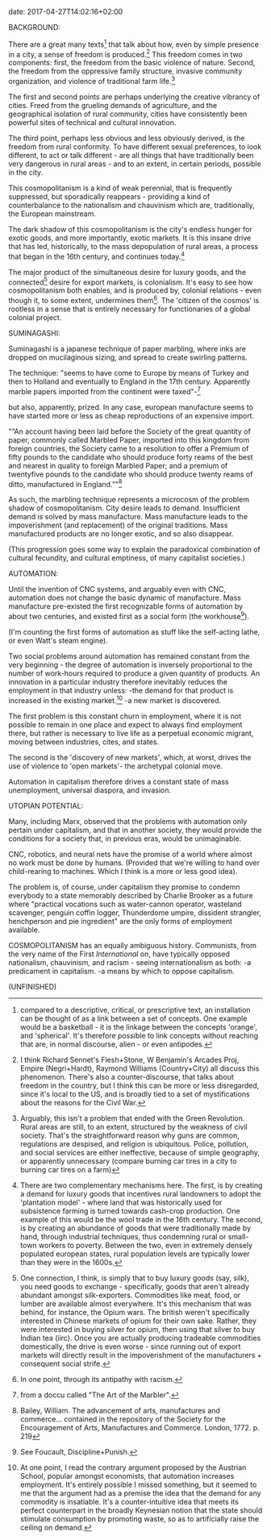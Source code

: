 date: 2017-04-27T14:02:16+02:00


BACKGROUND:

There are a great many texts[^1] that talk about how, even by simple presence in a city, a sense of freedom is produced.[^2] This freedom comes in two components: first, the freedom from the basic violence of nature. Second, the freedom from the oppressive family structure, invasive community organization, and violence of traditional farm life.[^3]

The first and second points are perhaps underlying the creative vibrancy of cities. Freed from the grueling demands of agriculture, and the geographical isolation of rural community, cities have consistently been powerful sites of technical and cultural innovation.

The third point, perhaps less obvious and less obviously derived, is the freedom from rural conformity. To have different sexual preferences, to look different, to act or talk different - are all things that have traditionally been very dangerous in rural areas - and to an extent, in certain periods, possible in the city.

This cosmopolitanism is a kind of weak perennial, that is frequently suppressed, but sporadically reappears - providing a kind of counterbalance to the nationalism and chauvinism which are, traditionally, the European mainstream. 

The dark shadow of this cosmopolitanism is the city's endless hunger for exotic goods, and more importantly, exotic markets. It is this insane drive that has led, historically, to the mass depopulation of rural areas, a process that began in the 16th century, and continues today.[^4]

The major product of the simultaneous desire for luxury goods, and the connected[^5] desire for export markets, is colonialism. It's easy to see how cosmopolitanism both enables, and is produced by, colonial relations - even though it, to some extent, undermines them[^6]. The 'citizen of the cosmos' is rootless in a sense that is entirely necessary for functionaries of a global colonial project.

SUMINAGASHI:

Suminagashi is a japanese technique of paper marbling, where inks are dropped on mucilaginous sizing, and spread to create swirling patterns.

The technique:
"seems to have come to Europe by means of Turkey and then to Holland and eventually to England in the 17th century. Apparently marble papers imported from the continent were taxed"-[^7]

but also, apparently, prized. In any case, european manufacture seems to have started more or less as cheap reproductions of an expensive import.

"“An account having been laid before the Society of the great quantity of paper, commonly called Marbled Paper, imported into this kingdom from foreign countries, the Society came to a resolution to offer a Premium of fifty pounds to the candidate who should produce forty reams of the best and nearest in quality to foreign Marbled Paper; and a premium of twentyfive pounds to the candidate who should produce twenty reams of ditto, manufactured in England.”"[^8]

As such, the marbling technique represents a microcosm of the problem shadow of cosmopolitanism. City desire leads to demand. Insufficient demand is solved by mass manufacture. Mass manufacture leads to the impoverishment (and replacement) of the original traditions. Mass manufactured products are no longer exotic, and so also disappear. 

(This progression goes some way to explain the paradoxical combination of cultural fecundity, and cultural emptiness, of many capitalist societies.)

AUTOMATION:

Until the invention of CNC systems, and arguably even with CNC, automation does not change the basic dynamic of manufacture. Mass manufacture pre-existed the first recognizable forms of automation by about two centuries, and existed first as a social form (the workhouse[^9]). 

(I'm counting the first forms of automation as stuff like the self-acting lathe, or even Watt's steam engine).

Two social problems around automation has remained constant from the very beginning - the degree of automation is inversely proportional to the number of work-hours required to produce a given quantity of products. An innovation in a particular industry therefore inevitably reduces the employment in that industry unless:
-the demand for that product is increased in the existing market.[^10]
-a new market is discovered.

The first problem is this constant churn in employment, where it is not possible to remain in one place and expect to always find employment there, but rather is necessary to live life as a perpetual economic migrant, moving between industries, cites, and states.

The second is the 'discovery of new markets', which, at worst, drives the use of violence to 'open markets'- the archetypal colonial move.

Automation in capitalism therefore drives a constant state of mass unemployment, universal diaspora, and invasion. 

UTOPIAN POTENTIAL:

Many, including Marx, observed that the problems with automation only pertain under capitalism, and that in another society, they would provide the conditions for a society that, in previous eras, would be unimaginable. 

CNC, robotics, and neural nets have the promise of a world where almost no work must be done by humans. (Provided that we're willing to hand over child-rearing to machines. Which I think is a more or less good idea).

The problem is, of course, under capitalism they promise to condemn everybody to a state memorably described by Charlie Brooker as a future where "practical vocations such as water-cannon operator, wasteland scavenger, penguin coffin logger, Thunderdome umpire, dissident strangler, henchperson and pie ingredient" are the only forms of employment available.

COSMOPOLITANISM has an equally ambiguous history. Communists, from the very name of the First *International* on, have typically opposed nationalism, chauvinism, and racism - seeing internationalism as both:
-a predicament in capitalism.
-a means by which to oppose capitalism.

(UNFINISHED)



[^2]:I think Richard Sennet's Flesh+Stone, W Benjamin's Arcades Proj, Empire (Negri+Hardt), Raymond Williams (Country+City) all discuss this phenomenon. There's also a counter-discourse, that talks about freedom in the country, but I think this can be more or less disregarded, since it's local to the US, and is broadly tied to a set of mystifications about the reasons for the Civil War.
[^3]:Arguably, this isn't a problem that ended with the Green Revolution. Rural areas are still, to an extent, structured by the weakness of civil society. That's the straightforward reason why guns are common, regulations are despised, and religion is ubiquitous. Police, pollution, and social services are either ineffective, because of simple geography, or apparently unnecessary (compare burning car tires in a city to burning car tires on a farm)
[^1]:compared to a descriptive, critical, or prescriptive text, an installation can be thought of as a link between a set of concepts. One example would be a basketball - it is the linkage between the concepts 'orange', and 'spherical'. It's therefore possible to link concepts without reaching that are, in normal discourse, alien - or even antipodes. 
[^4]:There are two complementary mechanisms here. The first, is by creating a demand for luxury goods that incentives rural landowners to adopt the 'plantation model' - where land that was historically used for subsistence farming is turned towards cash-crop production. One example of this would be the wool trade in the 16th century. The second, is by creating an abundance of goods that were traditionally made by hand, through industrial techniques, thus condemning rural or small-town workers to poverty. Between the two, even in extremely densely populated european states, rural population levels are typically lower than they were in the 1600s. 
[^5]:One connection, I think, is simply that to buy luxury goods (say, silk), you need goods to exchange - specifically, goods that aren't already abundant amongst silk-exporters. Commodities like meat, food, or lumber are available almost everywhere. It's this mechanism that was behind, for instance, the Opium wars. The british weren't specifically interested in Chinese markets of opium for their own sake. Rather, they were interested in buying silver for opium, then using that silver to buy Indian tea (iirc). Once you are actually producing tradeable commodities domestically, the drive is even worse - since running out of export markets will directly result in the impoverishment of the manufacturers + consequent social strife. 
[^6]:In one point, through its antipathy with racism. 
[^7]:from a doccu called "The Art of the Marbler". 
[^8]: Bailey, William. The advancement of arts, manufactures and commerce... contained in the repository of the Society for the Encouragement of Arts, Manufactures and Commerce. London, 1772. p. 219
[^9]: See Foucault, Discipline+Punish.
[^10]: At one point, I read the contrary argument proposed by the Austrian School, popular amongst economists, that automation increases employment. It's entirely possible I missed something, but it seemed to me that the argument had as a premise the idea that the demand for any commodity is insatiable. It's a counter-intuitive idea that meets its perfect counterpart in the broadly Keynesian notion that the state should stimulate consumption by promoting waste, so as to artificially raise the ceiling on demand.
